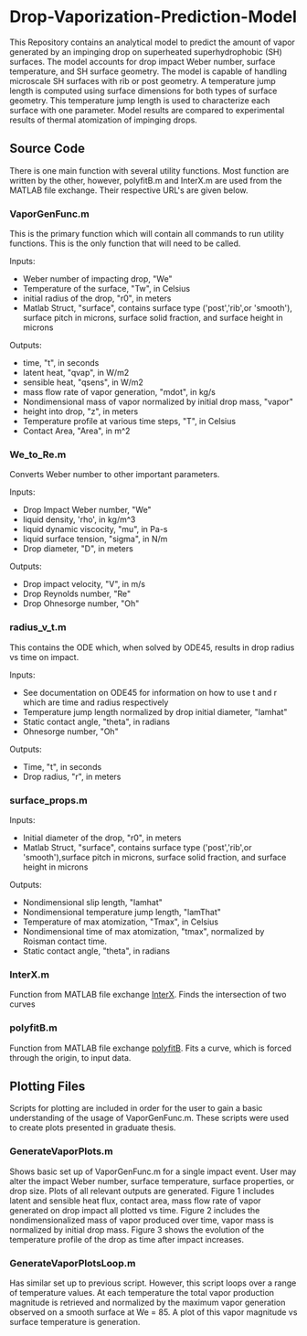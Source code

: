 # Drop-Vaporization-Prediction-Model
This Repository contains an analytical model to predict the amount of vapor generated by an impinging drop on superheated superhydrophobic (SH) surfaces. The model accounts for drop impact Weber number, surface temperature, and SH surface geometry. The model is capable of handling microscale SH surfaces with rib or post geometry. A temperature jump length is computed using surface dimensions for both types of surface geometry. This temperature jump length is used to characterize each surface with one parameter. Model results are compared to experimental results of thermal atomization of impinging drops. 
## Source Code
There is one main function with several utility functions. Most function are written by the other, however, polyfitB.m and InterX.m are used from the MATLAB file exchange. Their respective URL's are given below.
### VaporGenFunc.m
This is the primary function which will contain all commands to run utility functions. This is the only function that will need to be called.

Inputs:
- Weber number of impacting drop, "We"
- Temperature of the surface, "Tw", in Celsius
- initial radius of the drop, "r0", in meters
- Matlab Struct, "surface", contains surface type ('post','rib',or 'smooth'), surface pitch in microns, surface solid fraction, and surface height in microns
 
Outputs:
- time, "t", in seconds 
- latent heat, "qvap", in W/m2
- sensible heat, "qsens", in W/m2
- mass flow rate of vapor generation, "mdot", in kg/s
- Nondimensional mass of vapor normalized by initial drop mass, "vapor" 
- height into drop, "z", in meters
- Temperature profile at various time steps, "T", in Celsius
- Contact Area, "Area", in m^2
### We_to_Re.m
Converts Weber number to other important parameters. 

Inputs:
- Drop Impact Weber number, "We"
- liquid density, 'rho', in kg/m^3
- liquid dynamic viscocity, "mu", in Pa-s
- liquid surface tension, "sigma", in N/m
- Drop diameter, "D", in meters

Outputs:
- Drop impact velocity, "V", in m/s
- Drop Reynolds number, "Re"
- Drop Ohnesorge number, "Oh"
### radius_v_t.m
This contains the ODE which, when solved by ODE45, results in drop radius vs time on impact.

Inputs:
- See documentation on ODE45 for information on how to use t and r which are time and radius respectively
- Temperature jump length normalized by drop initial diameter, "lamhat"
- Static contact angle, "theta", in radians
- Ohnesorge number, "Oh"

Outputs:
- Time, "t", in seconds
- Drop radius, "r", in meters
### surface_props.m
Inputs:  
- Initial diameter of the drop, "r0", in meters
- Matlab Struct, "surface", contains surface type ('post','rib',or 'smooth'),surface pitch in microns, surface solid fraction, and surface height in microns

Outputs:
- Nondimensional slip length, "lamhat"
- Nondimensional temperature jump length, "lamThat"
- Temperature of max atomization, "Tmax", in Celsius
- Nondimensional time of max atomization, "tmax", normalized by Roisman contact time.
- Static contact angle, "theta", in radians 
### InterX.m
Function from MATLAB file exchange [InterX](https://www.mathworks.com/matlabcentral/fileexchange/22441-curve-intersections). Finds the intersection of two curves
### polyfitB.m
Function from MATLAB file exchange [polyfitB](https://www.mathworks.com/matlabcentral/fileexchange/35401-polyfitzero?s_tid=srchtitle). Fits a curve, which is forced through the origin, to input data.
## Plotting Files
Scripts for plotting are included in order for the user to gain a basic understanding of the usage of VaporGenFunc.m. These scripts were used to create plots presented in graduate thesis.
### GenerateVaporPlots.m
Shows basic set up of VaporGenFunc.m for a single impact event. User may alter the impact Weber number, surface temperature, surface properties, or drop size. Plots of all relevant outputs are generated. Figure 1 includes latent and sensible heat flux, contact area, mass flow rate of vapor generated on drop impact all plotted vs time. Figure 2 includes the nondimensionalized mass of vapor produced over time, vapor mass is normalized by initial drop mass. Figure 3 shows the evolution of the temperature profile of the drop as time after impact increases. 
### GenerateVaporPlotsLoop.m
Has similar set up to previous script. However, this script loops over a range of temperature values. At each temperature the total vapor production magnitude is retrieved and normalized by the maximum vapor generation observed on a smooth surface at We = 85. A plot of this vapor magnitude vs surface temperature is generation.
